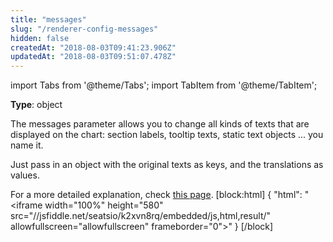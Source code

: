 ```yaml
---
title: "messages"
slug: "/renderer-config-messages"
hidden: false
createdAt: "2018-08-03T09:41:23.906Z"
updatedAt: "2018-08-03T09:51:07.478Z"
---
```


import Tabs from '@theme/Tabs';
import TabItem from '@theme/TabItem';

**Type**: object

The messages parameter allows you to change all kinds of texts that are displayed on the chart: section labels, tooltip texts, static text objects ... you name it. 

Just pass in an object with the original texts as keys, and the translations as values.

For a more detailed explanation, check [this page](http://support.seats.io/integrating-seats-io/multi-language-i18n-support).
[block:html]
{
  "html": "<iframe width=\"100%\" height=\"580\" src=\"//jsfiddle.net/seatsio/k2xvn8rq/embedded/js,html,result/\" allowfullscreen=\"allowfullscreen\" frameborder=\"0\"></iframe>"
}
[/block]
